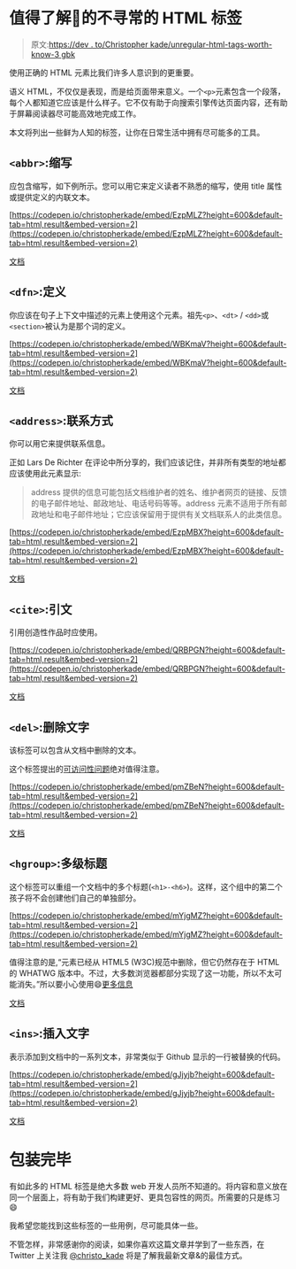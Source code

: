 # 值得了解🧩的不寻常的 HTML 标签

> 原文:[https://dev . to/Christopher kade/unregular-html-tags-worth-know-3 gbk](https://dev.to/christopherkade/unusual-html-tags-worth-knowing-3gbk)

使用正确的 HTML 元素比我们许多人意识到的更重要。

语义 HTML，不仅仅是表现，而是给页面带来意义。一个`<p>`元素包含一个段落，每个人都知道它应该是什么样子。它不仅有助于向搜索引擎传达页面内容，还有助于屏幕阅读器尽可能高效地完成工作。

本文将列出一些鲜为人知的标签，让你在日常生活中拥有尽可能多的工具。

## [](#-raw-ltabbrgt-endraw-abbreviations)`<abbr>`:缩写

应包含缩写，如下例所示。您可以用它来定义读者不熟悉的缩写，使用 title 属性或提供定义的内联文本。

[https://codepen.io/christopherkade/embed/EzpMLZ?height=600&default-tab=html,result&embed-version=2](https://codepen.io/christopherkade/embed/EzpMLZ?height=600&default-tab=html,result&embed-version=2)

[文档](https://developer.mozilla.org/en-US/docs/Web/HTML/Element/abbr)

## [](#-raw-ltdfngt-endraw-definitions)`<dfn>`:定义

你应该在句子上下文中描述的元素上使用这个元素。祖先`<p>`、`<dt>` / `<dd>`或`<section>`被认为是那个词的定义。

[https://codepen.io/christopherkade/embed/WBKmaV?height=600&default-tab=html,result&embed-version=2](https://codepen.io/christopherkade/embed/WBKmaV?height=600&default-tab=html,result&embed-version=2)

[文档](https://developer.mozilla.org/en-US/docs/Web/HTML/Element/dfn)

## [](#-raw-ltaddressgt-endraw-contact-information)`<address>`:联系方式

你可以用它来提供联系信息。

正如 Lars De Richter 在评论中所分享的，我们应该记住，并非所有类型的地址都应该使用此元素显示:

> address 提供的信息可能包括文档维护者的姓名、维护者网页的链接、反馈的电子邮件地址、邮政地址、电话号码等等。address 元素不适用于所有邮政地址和电子邮件地址；它应该保留用于提供有关文档联系人的此类信息。

[https://codepen.io/christopherkade/embed/EzpMBX?height=600&default-tab=html,result&embed-version=2](https://codepen.io/christopherkade/embed/EzpMBX?height=600&default-tab=html,result&embed-version=2)

[文档](https://developer.mozilla.org/en-US/docs/Web/HTML/Element/address)

## [](#-raw-ltcitegt-endraw-citations)`<cite>`:引文

引用创造性作品时应使用。

[https://codepen.io/christopherkade/embed/QRBPGN?height=600&default-tab=html,result&embed-version=2](https://codepen.io/christopherkade/embed/QRBPGN?height=600&default-tab=html,result&embed-version=2)

[文档](https://developer.mozilla.org/en-US/docs/Web/HTML/Element/cite)

## [](#-raw-ltdelgt-endraw-deleted-text)`<del>`:删除文字

该标签可以包含从文档中删除的文本。

这个标签提出的[可访问性问题](https://developer.mozilla.org/en-US/docs/Web/HTML/Element/del#Accessibility_concerns)绝对值得注意。

[https://codepen.io/christopherkade/embed/pmZBeN?height=600&default-tab=html,result&embed-version=2](https://codepen.io/christopherkade/embed/pmZBeN?height=600&default-tab=html,result&embed-version=2)

[文档](https://developer.mozilla.org/en-US/docs/Web/HTML/Element/del)

## [](#-raw-lthgroupgt-endraw-multilevel-heading)`<hgroup>`:多级标题

这个标签可以重组一个文档中的多个标题(`<h1>-<h6>`)。这样，这个组中的第二个孩子将不会创建他们自己的单独部分。

[https://codepen.io/christopherkade/embed/mYjgMZ?height=600&default-tab=html,result&embed-version=2](https://codepen.io/christopherkade/embed/mYjgMZ?height=600&default-tab=html,result&embed-version=2)

值得注意的是,“元素已经从 HTML5 (W3C)规范中删除，但它仍然存在于 HTML 的 WHATWG 版本中。不过，大多数浏览器都部分实现了这一功能，所以不太可能消失。”所以要小心使用😄[更多信息](https://developer.mozilla.org/en-US/docs/Web/HTML/Element/hgroup#Usage_notes)

[文档](https://developer.mozilla.org/en-US/docs/Web/HTML/Element/hgroup)

## [](#-raw-ltinsgt-endraw-inserted-text)`<ins>`:插入文字

表示添加到文档中的一系列文本，非常类似于 Github 显示的一行被替换的代码。

[https://codepen.io/christopherkade/embed/gJjyjb?height=600&default-tab=html,result&embed-version=2](https://codepen.io/christopherkade/embed/gJjyjb?height=600&default-tab=html,result&embed-version=2)

[文档](https://developer.mozilla.org/en-US/docs/Web/HTML/Element/ins)

# [](#wrapping-up)包装完毕

有如此多的 HTML 标签是绝大多数 web 开发人员所不知道的。将内容和意义放在同一个层面上，将有助于我们构建更好、更具包容性的网页。所需要的只是练习😄

我希望您能找到这些标签的一些用例，尽可能具体一些。

不管怎样，非常感谢你的阅读，如果你喜欢这篇文章并学到了一些东西，在 Twitter 上关注我 [@christo_kade](https://twitter.com/christo_kade) 将是了解我最新文章&的最佳方式。